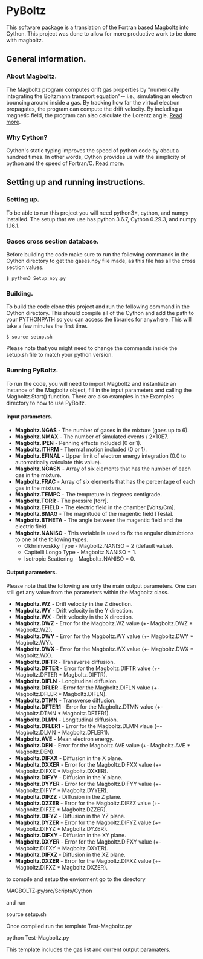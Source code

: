 # PyBoltz
This software package is a translation of the Fortran based Magboltz into Cython. This project was done to allow for more productive work to be done with magboltz.

## General information.

### About Magboltz.
The Magboltz program computes drift gas properties by "numerically integrating the Boltzmann transport equation"-- i.e., simulating an electron bouncing around inside a gas. By tracking how far the virtual electron propagates, the program can compute the drift velocity. By including a magnetic field, the program can also calculate the Lorentz angle. [Read more](http://cyclo.mit.edu/drift/www/aboutMagboltz.html).

### Why Cython?
Cython's static typing improves the speed of python code by about a hundred times. In other words, Cython provides us with the simplicity of python and the speed of Fortran/C. [Read more](https://cython.org/).

## Setting up and running instructions. 

### Setting up.
To be able to run this project you will need python3+, cython, and numpy installed. The setup that we use has python 3.6.7, Cython 0.29.3, and numpy 1.16.1. 

### Gases cross section database.
Before building the code make sure to run the following commands in the Cython directory to get the gases.npy file made, as this file has all the cross section values.
```
$ python3 Setup_npy.py
```

### Building.
To build the code clone this project and run the following command in the Cython directory. This should compile all of the Cython and add the path to your PYTHONPATH so you can access the libraries for anywhere. This will take a few minutes the first time.
```
$ source setup.sh
```

Please note that you might need to change the commands inside the setup.sh file to match your python version.

### Running PyBoltz.
To run the code, you will need to import Magboltz and instantiate an instance of the Magboltz object, fill in the input parameters and calling the Magboltz.Start() function. There are also examples in the Examples directory to how to use PyBoltz.

#### Input parameters.
* **Magboltz.NGAS** - The number of gases in the mixture (goes up to 6).
* **Magboltz.NMAX** - The number of simulated events / 2*10E7.
* **Magboltz.IPEN** - Penning effects included (0 or 1).
* **Magboltz.ITHRM** - Thermal motion included (0 or 1).
* **Magboltz.EFINAL** - Upper limit of electron energy integration (0.0 to automatically calculate this value).
* **Magboltz.NGASN** - Array of six elements that has the number of each gas in the mixture.
* **Magboltz.FRAC** - Array of six elements that has the percentage of each gas in the mixture.
* **Magboltz.TEMPC** - The tempreture in degrees centigrade.
* **Magboltz.TORR** - The pressire \[torr\].
* **Magboltz.EFIELD** - The electric field in the chamber \[Volts/Cm\].
* **Magboltz.BMAG** - The magnitude of the magentic field \[Tesla\].
* **Magboltz.BTHETA** - The angle between the magentic field and the electric field. 
* **Magboltz.NANISO** - This variable is used to fix the angular distrubtions to one of the following types. 
  - Okhrimvoskky Type - Magboltz.NANISO = 2 (default value).
  - Capitelli Longo Type - Magboltz.NANISO = 1.
  - Isotropic Scattering - Magboltz.NANISO = 0.
  
#### Output parameters.
Please note that the following are only the main output parameters. One can still get any value from the parameters within the Magboltz class.

* **Magboltz.WZ** - Drift velocity in the Z direction.
* **Magboltz.WY** - Drift velocity in the Y direction.
* **Magboltz.WX** - Drift velocity in the X direction.
* **Magboltz.DWZ** - Error for the Magboltz.WZ value (+- Magboltz.DWZ * Magboltz.WZ).
* **Magboltz.DWY** - Error for the Magboltz.WY value (+- Magboltz.DWY * Magboltz.WY).
* **Magboltz.DWX** - Error for the Magboltz.WX value (+- Magboltz.DWX * Magboltz.WX).
* **Magboltz.DIFTR** - Transverse diffusion.
* **Magboltz.DFTER** - Error for the Magboltz.DIFTR value (+- Magboltz.DFTER * Magboltz.DIFTR).
* **Magboltz.DIFLN** - Longitudinal diffusion.
* **Magboltz.DFLER** - Error for the Magboltz.DIFLN value (+- Magboltz.DFLER * Magboltz.DIFLN).
* **Magboltz.DTMN** - Transverse diffusion.
* **Magboltz.DFTER1** - Error for the Magboltz.DTMN value (+- Magboltz.DTMN * Magboltz.DFTER1).
* **Magboltz.DLMN** - Longitudinal diffusion.
* **Magboltz.DFLER1** - Error for the Magboltz.DLMN vlaue (+- Magboltz.DLMN * Magboltz.DFLER1).
* **Magboltz.AVE** - Mean electron energy.
* **Magboltz.DEN** - Error for the Magboltz.AVE value (+- Magboltz.AVE * Magboltz.DEN).
* **Magboltz.DIFXX** - Diffusion in the X plane.
* **Magboltz.DXXER** - Error for the Magboltz.DIFXX value (+- Magboltz.DIFXX * Magboltz.DXXER).
* **Magboltz.DIFYY** - Diffusion in the Y plane.
* **Magboltz.DYYER** - Error for the Magboltz.DIFYY value (+- Magboltz.DIFYY * Magboltz.DYYER).
* **Magboltz.DIFZZ** - Diffusion in the Z plane.
* **Magboltz.DZZER** - Error for the Magboltz.DIFZZ value (+- Magboltz.DIFZZ * Magboltz.DZZER).
* **Magboltz.DIFYZ** - Diffusion in the YZ plane.
* **Magboltz.DYZER** - Error for the Magboltz.DIFYZ value (+- Magboltz.DIFYZ * Magboltz.DYZER).
* **Magboltz.DIFXY** - Diffusion in the XY plane.
* **Magboltz.DXYER** - Error for the Magboltz.DIFXY value (+- Magboltz.DIFXY * Magboltz.DXYER).
* **Magboltz.DIFXZ** - Diffusion in the XZ plane.
* **Magboltz.DXZER** - Error for the Magboltz.DIFXZ value (+- Magboltz.DIFXZ * Magboltz.DXZER).




to compile and setup the enviorment go to the directory 

MAGBOLTZ-py/src/Scripts/Cython

and run 

source setup.sh


Once compiled run the template Test-Magboltz.py

python Test-Magboltz.py


This template includes the gas list and current output paramaters.
